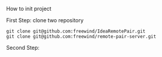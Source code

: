How to init project

First Step: clone two repository

    git clone git@github.com:freewind/IdeaRemotePair.git
    git clone git@github.com:freewind/remote-pair-server.git
    
Second Step: 